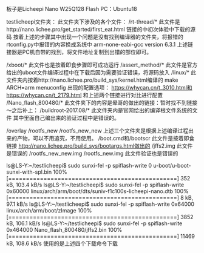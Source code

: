 板子是Licheepi Nano W25Q128 Flash
PC：Ubuntu18

testlicheepi文件夹：
此文件夹下涉及的各个文件：
/rt-thread/*
此文件是http://nano.lichee.pro/get_started/first_eat.html
链接的中初次体验中下载的源码
按着上述的步骤其中出现一个问题是没有找到编译器的文件夹，将报错的rtconfig.py中报错的内容换成系统中
arm-none-eabi-gcc version 6.3.1
上述链接器是PC机自带的找到，将文件地址复制到出错的部位即可。

/xboot/*
此文件也是按着即食步骤即可成功运行
/assert_method/*
此文件是官方给出的uboot文件编译过程中在下载后因为需要验证错误，将源码放入
/linux/*
此文件夹内按着http://nano.lichee.pro/build_sys/kernel.html编译的
make ARCH=arm menuconfig
出现的配置选项：
https://whycan.cn/t_3010.html和https://whycan.cn/t_2179.html
和上述两个链接进行对比进行配置
/Nano_flash_800480/*
此文件夹下的内容是晕哥的做出的链接：暂时找不到链接～之后补上：
/buildroot-2017.08/*
此文件夹内是官网给出的编译根文件系统的文件
其中里面自己编出来的验证过程中是错误的。

/overlay
/rootfs_new
/rootfs_new_new
上述三个文件夹是根据上述编译过程出来的产物，可以不用追究，不用使用。
/boot.cmd和/bootscr
此文件是按着即食链接
http://nano.lichee.pro/build_sys/bootargs.html做出的
/jffs2.img
此文件是错误的
/rootfs_new_new.img  /rootfs_new.img
此文件验证也是错误的


ls@LS-Y:~/testlicheepi$ sudo sunxi-fel -p spiflash-write 0 u-boot/u-boot-sunxi-with-spl.bin 
100% [================================================]   352 kB,  103.4 kB/s 
ls@LS-Y:~/testlicheepi$ sudo sunxi-fel -p spiflash-write 0x60000 linux/arch/arm/boot/dts/suniv-f1c100s-licheepi-nano.dtb
100% [================================================]     8 kB,   97.1 kB/s 
ls@LS-Y:~/testlicheepi$ sudo sunxi-fel -p spiflash-write 0x64000 linux/arch/arm/boot/zImage 
100% [================================================]  3852 kB,  106.1 kB/s 
ls@LS-Y:~/testlicheepi$ sudo sunxi-fel -p spiflash-write 0x464000 Nano_flash_800480/jffs2.bin 
100% [================================================] 11469 kB,  108.6 kB/s
使用的是上述四个下载命令下载

